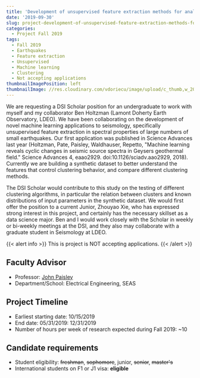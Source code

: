 ```yaml
---
title: 'Development of unsupervised feature extraction methods for analysis of large earthquake data sets'
date: '2019-09-30'
slug: project-development-of-unsupervised-feature-extraction-methods-for-analysis-of-large-earthquake-data-sets
categories:
  - Project Fall 2019
tags:
  - Fall 2019
  - Earthquakes
  - Feature extraction
  - Unsupervised
  - Machine learning
  - Clustering
  - Not accepting applications
thumbnailImagePosition: left
thumbnailImage: //res.cloudinary.com/vdoriecu/image/upload/c_thumb,w_200,g_face/v1569959075/earthquake_ufnmvi.png
---
```

We are requesting a DSI Scholar position for an undergraduate to work with myself and my collaborator Ben Holtzman (Lamont Doherty Earth Observatory, LDEO). We have been collaborating on the development of novel machine learning applications to seismology, specifically unsupervised feature extraction in spectral properties of large numbers of small earthquakes. Our first application was published in Science Advances last year (Holtzman, Pate, Paisley, Waldhauser, Repetto, "Machine learning reveals cyclic changes in seismic source spectra in Geysers geothermal field." Science Advances 4, eaao2929. doi:10.1126/sciadv.aao2929, 2018). Currently we are building a synthetic dataset to better understand the features that control clustering behavior, and compare different clustering methods.

<!--more-->

The DSI Scholar would contribute to this study on the testing of different clustering algorithms, in particular the relation between clusters and known distributions of input parameters in the synthetic dataset. We would first offer the position to a current Junior, Zhouyao Xie, who has expressed strong interest in this project, and certainly has the necessary skillset as a data science major.  Ben and I would work closely with the Scholar in weekly or bi-weekly meetings at the DSI, and they also may collaborate with a graduate student in Seismology at LDEO. 

{{< alert info >}}
This is project is NOT accepting applications.
{{< /alert >}}

## Faculty Advisor
+ Professor: [John Paisley](http://www.columbia.edu/~jwp2128/)
+ Department/School: Electrical Engineering, SEAS

## Project Timeline
+ Earliest starting date: 10/15/2019
+ End date: 05/31/2019: 12/31/2019
+ Number of hours per week of research expected during Fall 2019: ~10

## Candidate requirements
+ Student eligibility: ~~freshman~~, ~~sophomore~~, junior, ~~senior~~, ~~master's~~
+ International students on F1 or J1 visa: **eligible**
